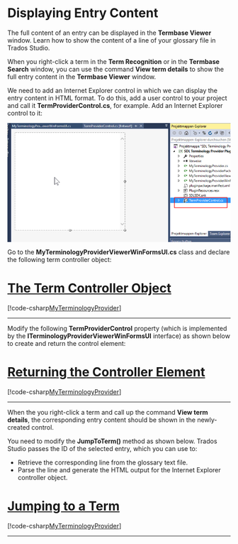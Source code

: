 Displaying Entry Content
====
The full content of an entry can be displayed in the **Termbase Viewer** window. Learn how to show the content of a line of your glossary file in Trados Studio.

When you right-click a term in the **Term Recognition** or in the **Termbase Search** window, you can use the command **View term details** to show the full entry content in the **Termbase Viewer** window.

We need to add an Internet Explorer control in which we can display the entry content in HTML format. To do this, add a user control to your project and call it **TermProviderControl.cs**, for example. Add an Internet Explorer control to it:

<img style="display:block; " src="images/Control.jpg">


Go to the **MyTerminologyProviderViewerWinFormsUI.cs** class and declare the following term controller object:
# [The Term Controller Object](#tab/tabid-1)
[!code-csharp[MyTerminologyProvider](code_samples/MyTerminologyProvider.cs#L17)]
***

Modify the following **TermProviderControl** property (which is implemented by the **ITerminologyProviderViewerWinFormsUI** interface) as shown below to create and return the control element:

# [Returning the Controller Element](#tab/tabid-2)
[!code-csharp[MyTerminologyProvider](code_samples/MyTerminologyProvider.cs#L21-L30)]
***

When the you right-click a term and call up the command **View term details**, the corresponding entry content should be shown in the newly-created control.

You need to modify the **JumpToTerm()** method as shown below. Trados Studio passes the ID of the selected entry, which you can use to:

* Retrieve the corresponding line from the glossary text file.
* Parse the line and generate the HTML output for the Internet Explorer controller object.

# [Jumping to a Term](#tab/tabid-3)
[!code-csharp[MyTerminologyProvider](code_samples/MyTerminologyProvider.cs#L112-L150)]
***